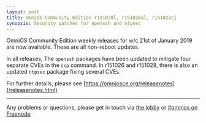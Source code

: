 ```yaml
---
layout: post
title: OmniOS Community Edition r151028l, r151026al, r151022cj
synopsis: Security patches for openssh and ntpsec
---
```

OmniOS Community Edition weekly releases for w/c 21st of January 2019 are
now available. These are all non-reboot updates.

In all releases, The `openssh` packages have been updated to mitigate four
separate CVEs in the `scp` command. In r151026 and r151028, there is also
an updated `ntpsec` package fixing several CVEs.

For further details, please see
[https://omniosce.org/releasenotes](/releasenotes.html)

---

Any problems or questions, please get in touch via
[the lobby](https://gitter.im/omniosorg/Lobby) or
[#omnios on Freenode](http://webchat.freenode.net?randomnick=1&channels=%23omnios&uio=d4)

